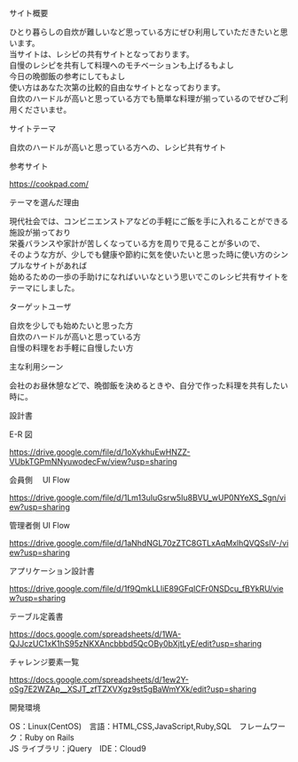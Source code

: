 サイト概要

ひとり暮らしの自炊が難しいなど思っている方にぜひ利用していただきたいと思います。 </br>
当サイトは、レシピの共有サイトとなっております。 </br>
自慢のレシピを共有して料理へのモチベーションも上げるもよし </br>
今日の晩御飯の参考にしてもよし </br>
使い方はあなた次第の比較的自由なサイトとなっております。 </br>
自炊のハードルが高いと思っている方でも簡単な料理が揃っているのでぜひご利用くださいませ。

サイトテーマ

自炊のハードルが高いと思っている方への、レシピ共有サイト

参考サイト

https://cookpad.com/

テーマを選んだ理由

現代社会では、コンビニエンストアなどの手軽にご飯を手に入れることができる施設が揃っており </br>
栄養バランスや家計が苦しくなっている方を周りで見ることが多いので、  </br>
そのような方が、少しでも健康や節約に気を使いたいと思った時に使い方のシンプルなサイトがあれば </br>
始めるための一歩の手助けになればいいなという思いでこのレシピ共有サイトをテーマにしました。

ターゲットユーザ

自炊を少しでも始めたいと思った方 </br>
自炊のハードルが高いと思っている方 </br>
自慢の料理をお手軽に自慢したい方 </br>

主な利用シーン

会社のお昼休憩などで、晩御飯を決めるときや、自分で作った料理を共有したい時に。

設計書

E-R 図

https://drive.google.com/file/d/1oXykhuEwHNZZ-VUbkTGPmNNyuwodecFw/view?usp=sharing

会員側　 UI Flow

https://drive.google.com/file/d/1Lm13uIuGsrw5Iu8BVU_wUP0NYeXS_Sgn/view?usp=sharing

管理者側 UI Flow

https://drive.google.com/file/d/1aNhdNGL70zZTC8GTLxAqMxlhQVQSslV-/view?usp=sharing

アプリケーション設計書

https://drive.google.com/file/d/1f9QmkLLliE89GFqICFr0NSDcu_fBYkRU/view?usp=sharing

テーブル定義書

https://docs.google.com/spreadsheets/d/1WA-QJJczUC1xK1hS95zNKXAncbbbd5QcOBy0bXjtLyE/edit?usp=sharing

チャレンジ要素一覧

https://docs.google.com/spreadsheets/d/1ew2Y-oSg7E2WZAp__XSJT_zfTZXVXgz9st5gBaWmYXk/edit?usp=sharing

開発環境

OS：Linux(CentOS)　言語：HTML,CSS,JavaScript,Ruby,SQL　フレームワーク：Ruby on Rails </br>
JS ライブラリ：jQuery　IDE：Cloud9